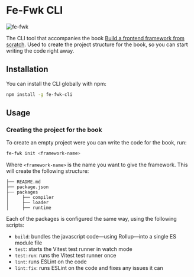 # Fe-Fwk CLI

![fe-fwk](https://img.shields.io/badge/fe--fwk-book-blueviolet)

The CLI tool that accompanies the book [Build a frontend framework from scratch](http://mng.bz/aM2o).
Used to create the project structure for the book, so you can start writing the code right away.

## Installation

You can install the CLI globally with npm:

```bash
npm install -g fe-fwk-cli
```

## Usage

### Creating the project for the book

To create an empty project were you can write the code for the book, run:

```bash
fe-fwk init <framework-name>
```

Where `<framework-name>` is the name you want to give the framework.
This will create the following structure:

```
├── README.md
├── package.json
├── packages
│     ├── compiler
│     ├── loader
│     ├── runtime
```

Each of the packages is configured the same way, using the following scripts:

- `build`: bundles the javascript code—using Rollup—into a single ES module file
- `test`: starts the Vitest test runner in watch mode
- `test:run`: runs the Vitest test runner once
- `lint`: runs ESLint on the code
- `lint:fix`: runs ESLint on the code and fixes any issues it can
